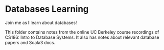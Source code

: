 # Databases Learning

Join me as I learn about databases!

This folder contains notes from the online UC Berkeley course recordings of CS186: Intro to Database Systems. It also has notes about relevant database papers and Scala3 docs.
